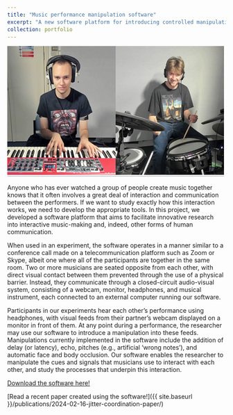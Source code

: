 ```yaml
---
title: "Music performance manipulation software"
excerpt: "A new software platform for introducing controlled manipulations into multiple synchronised audio-video feeds <br><br/><img src='/images/jitter-coordination_img.png'>"
collection: portfolio
---
```


<img src='/images/jitter-coordination_img.png'>

Anyone who has ever watched a group of people create music together knows that it often involves a great deal of interaction and communication between the performers. If we want to study exactly how this interaction works, we need to develop the appropriate tools. In this project, we developed a software platform that aims to facilitate innovative research into interactive music-making and, indeed, other forms of human communication.

When used in an experiment, the software operates in a manner similar to a conference call made on a telecommunication platform such as Zoom or Skype, albeit one where all of the participants are together in the same room. Two or more musicians are seated opposite from each other, with direct visual contact between them prevented through the use of a physical barrier. Instead, they communicate through a closed-circuit audio-visual system, consisting of a webcam, monitor, headphones, and musical instrument, each connected to an external computer running our software.

Participants in our experiments hear each other’s performance using headphones, with visual feeds from their partner’s webcam displayed on a monitor in front of them. At any point during a performance, the researcher may use our software to introduce a manipulation into these feeds. Manipulations currently implemented in the software include the addition of delay (or latency), echo, pitches (e.g., artificial ‘wrong notes’), and automatic face and body occlusion. Our software enables the researcher to manipulate the cues and signals that musicians use to interact with each other, and study the processes that underpin this interaction.

[Download the software here!](https://github.com/HuwCheston/AV-Manip)

[Read a recent paper created using the software!]({{ site.baseurl }}/publications/2024-02-16-jitter-coordination-paper/)